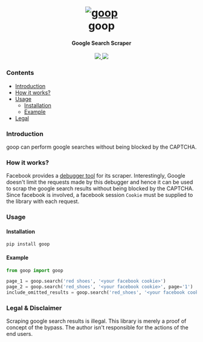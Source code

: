 <h1 align="center">
  <br>
  <a href="https://github.com/s0md3v/goop"><img src="https://i.ibb.co/LrCjHVT/googly-logo.png" alt="goop"></a>
  <br>
  goop
  <br>
</h1>

<h4 align="center">Google Search Scraper</h4>

<p align="center">
  <a href="https://github.com/s0md3v/goop/releases">
    <img src="https://img.shields.io/github/release/s0md3v/goop.svg">
  </a>
  <a href="https://github.com/s0md3v/goop/issues?q=is%3Aissue+is%3Aclosed">
      <img src="https://img.shields.io/github/issues-closed-raw/s0md3v/goop.svg">
  </a>
</p>

### Contents

- [Introduction](https://github.com/s0md3v/googly#introduction)
- [How it works?](https://github.com/s0md3v/googly#how-it-works)
- [Usage](https://github.com/s0md3v/googly#usage)
    - [Installation](https://github.com/s0md3v/googly#installation)
    - [Example](https://github.com/s0md3v/googly#example)
- [Legal](https://github.com/s0md3v/googly#legal)

### Introduction
goop can perform google searches without being blocked by the CAPTCHA.

### How it works?
Facebook provides a [debugger tool](https://developers.facebook.com/tools/debug/echo/?q=https://example.com) for its scraper.
Interestingly, Google doesn't limit the requests made by this debugger and hence it can be used to scrap the google search results without being blocked by the CAPTCHA.\
Since facebook is involved, a facebook session `Cookie` must be supplied to the library with each request.
### Usage
#### Installation
```
pip install goop
```
#### Example
```python
from goop import goop

page_1 = goop.search('red shoes', '<your facebook cookie>')
page_2 = goop.search('red_shoes', '<your facebook cookie>', page='1')
include_omitted_results = goop.search('red_shoes', '<your facebook cookie>', page='8', full=True)
```

### Legal & Disclaimer
Scraping google search results is illegal. This library is merely a proof of concept of the bypass. The author isn't responsible for the actions of the end users.
